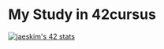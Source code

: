 # My Study in 42cursus


[![jaeskim's 42 stats](https://badge42.herokuapp.com/api/stats/decordel)](https://github.com/JaeSeoKim/badge42)
